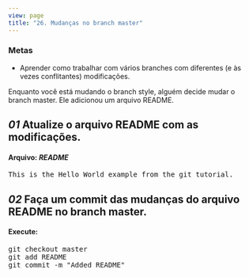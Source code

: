 ```yaml
---
view: page
title: "26. Mudanças no branch master"
---
```


<h3>Metas</h3>

<ul><li>Aprender como trabalhar com vários branches com diferentes (e às vezes conflitantes) modificações.</li></ul>

<p>Enquanto você está mudando o branch style, alguém decide mudar o branch master. Ele adicionou um arquivo README.</p>

<h2><em>01</em> Atualize o arquivo README com as modificações.</h2>

<h4 class="h4-pre">Arquivo: <em>README</em></h4>

<pre class="file">This is the Hello World example from the git tutorial.</pre>

<h2><em>02</em> Faça um commit das mudanças do arquivo README no branch master.</h2>

<h4 class="h4-pre">Execute:</h4>

<pre class="instructions">git checkout master
git add README
git commit -m "Added README"</pre>
